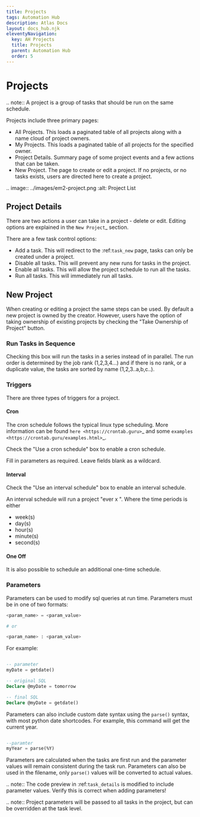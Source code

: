```yaml
---
title: Projects
tags: Automation Hub
description: Atlas Docs
layout: docs_hub.njk
eleventyNavigation:
  key: AH Projects
  title: Projects
  parent: Automation Hub
  order: 5
---
```


# Projects


.. note:: A project is a group of tasks that should be run on the same schedule.

Projects include three primary pages:

- All Projects. This loads a paginated table of all projects along with a name cloud of project owners.
- My Projects. This loads a paginated table of all projects for the specified owner.
- Project Details. Summary page of some project events and a few actions that can be taken.
- New Project. The page to create or edit a project. If no projects, or no tasks exists, users are directed here to create a project.

.. image:: ../images/em2-project.png
  :alt: Project List

## Project Details

There are two actions a user can take in a project - delete or edit. Editing options are explained in the `New Project`_ section.

There are a few task control options:

- Add a task. This will redirect to the :ref:`task_new` page, tasks can only be created under a project.
- Disable all tasks. This will prevent any new runs for tasks in the project.
- Enable all tasks. This will allow the project schedule to run all the tasks.
- Run all tasks. This will immediately run all tasks.

## New Project


When creating or editing a project the same steps can be used. By default a new project is owned by the creator. However, users have the option of taking ownership of existing projects by checking the "Take Ownership of Project" button.

### Run Tasks in Sequence

Checking this box will run the tasks in a series instead of in parallel. The run order is determined by the job rank (1,2,3,4...) and if there is no rank, or a duplicate value, the tasks are sorted by name (1,2,3..a,b,c..).

### Triggers

There are three types of triggers for a project.

#### Cron


The cron schedule follows the typical linux type scheduling. More information can be found `here <https://crontab.guru>`_ and some `examples <https://crontab.guru/examples.html>`_.

Check the "Use a cron schedule" box to enable a cron schedule.

Fill in parameters as required. Leave fields blank as a wildcard.

#### Interval

Check the "Use an interval schedule" box to enable an interval schedule.

An interval schedule will run a project "ever x <time period>". Where the time periods is either

- week(s)
- day(s)
- hour(s)
- minute(s)
- second(s)

#### One Off

It is also possible to schedule an additional one-time schedule.



### Parameters

Parameters can be used to modify sql queries at run time. Parameters must be in one of two formats:

``` python
<param_name> = <param_value>

# or

<param_name> : <param_value>
```

For example:

``` sql

-- parameter
myDate = getdate()

-- original SQL
Declare @myDate = tomorrow

-- final SQL
Declare @myDate = getdate()
```

Parameters can also include custom date syntax using the `parse()` syntax, with most python date shortcodes. For example, this command will get the current year.

``` sql

--paramter
myYear = parse(%Y)
```

Parameters are calculated when the tasks are first run and the parameter values will remain consistent during the task run. Parameters can also be used in the filename, only `parse()` values will be converted to actual values.

.. note:: The code preview in :ref:`task_details` is modified to include parameter values. Verify this is correct when adding parameters!

.. note:: Project parameters will be passed to all tasks in the project, but can be overridden at the task level.
